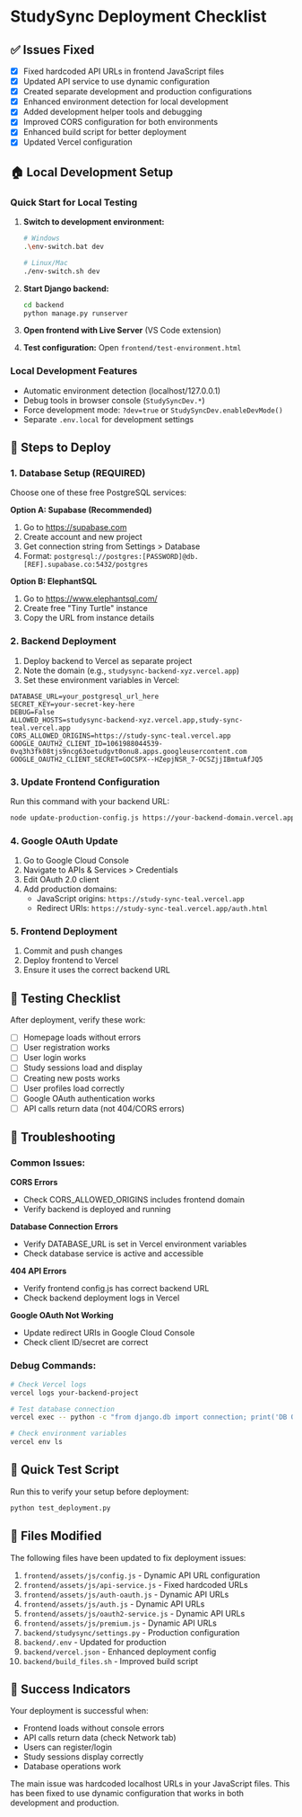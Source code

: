 # StudySync Deployment Checklist

## ✅ Issues Fixed

- [x] Fixed hardcoded API URLs in frontend JavaScript files
- [x] Updated API service to use dynamic configuration
- [x] Created separate development and production configurations
- [x] Enhanced environment detection for local development
- [x] Added development helper tools and debugging
- [x] Improved CORS configuration for both environments
- [x] Enhanced build script for better deployment
- [x] Updated Vercel configuration

## 🏠 Local Development Setup

### Quick Start for Local Testing

1. **Switch to development environment:**
   ```bash
   # Windows
   .\env-switch.bat dev
   
   # Linux/Mac  
   ./env-switch.sh dev
   ```

2. **Start Django backend:**
   ```bash
   cd backend
   python manage.py runserver
   ```

3. **Open frontend with Live Server** (VS Code extension)

4. **Test configuration:** Open `frontend/test-environment.html`

### Local Development Features

- Automatic environment detection (localhost/127.0.0.1)
- Debug tools in browser console (`StudySyncDev.*`)
- Force development mode: `?dev=true` or `StudySyncDev.enableDevMode()`
- Separate `.env.local` for development settings

## 🔄 Steps to Deploy

### 1. Database Setup (REQUIRED)
Choose one of these free PostgreSQL services:

**Option A: Supabase (Recommended)**
1. Go to https://supabase.com
2. Create account and new project  
3. Get connection string from Settings > Database
4. Format: `postgresql://postgres:[PASSWORD]@db.[REF].supabase.co:5432/postgres`

**Option B: ElephantSQL**
1. Go to https://www.elephantsql.com/
2. Create free "Tiny Turtle" instance
3. Copy the URL from instance details

### 2. Backend Deployment
1. Deploy backend to Vercel as separate project
2. Note the domain (e.g., `studysync-backend-xyz.vercel.app`)
3. Set these environment variables in Vercel:

```
DATABASE_URL=your_postgresql_url_here
SECRET_KEY=your-secret-key-here
DEBUG=False
ALLOWED_HOSTS=studysync-backend-xyz.vercel.app,study-sync-teal.vercel.app
CORS_ALLOWED_ORIGINS=https://study-sync-teal.vercel.app
GOOGLE_OAUTH2_CLIENT_ID=1061988044539-0vq3h3fk08tjs9ncg63oetudgvt0onu8.apps.googleusercontent.com
GOOGLE_OAUTH2_CLIENT_SECRET=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
```

### 3. Update Frontend Configuration
Run this command with your backend URL:
```bash
node update-production-config.js https://your-backend-domain.vercel.app
```

### 4. Google OAuth Update
1. Go to Google Cloud Console
2. Navigate to APIs & Services > Credentials
3. Edit OAuth 2.0 client
4. Add production domains:
   - JavaScript origins: `https://study-sync-teal.vercel.app`
   - Redirect URIs: `https://study-sync-teal.vercel.app/auth.html`

### 5. Frontend Deployment
1. Commit and push changes
2. Deploy frontend to Vercel
3. Ensure it uses the correct backend URL

## 🧪 Testing Checklist

After deployment, verify these work:

- [ ] Homepage loads without errors
- [ ] User registration works
- [ ] User login works
- [ ] Study sessions load and display
- [ ] Creating new posts works
- [ ] User profiles load correctly
- [ ] Google OAuth authentication works
- [ ] API calls return data (not 404/CORS errors)

## 🚨 Troubleshooting

### Common Issues:

**CORS Errors**
- Check CORS_ALLOWED_ORIGINS includes frontend domain
- Verify backend is deployed and running

**Database Connection Errors**  
- Verify DATABASE_URL is set in Vercel environment variables
- Check database service is active and accessible

**404 API Errors**
- Verify frontend config.js has correct backend URL
- Check backend deployment logs in Vercel

**Google OAuth Not Working**
- Update redirect URIs in Google Cloud Console
- Check client ID/secret are correct

### Debug Commands:
```bash
# Check Vercel logs
vercel logs your-backend-project

# Test database connection
vercel exec -- python -c "from django.db import connection; print('DB OK')"

# Check environment variables
vercel env ls
```

## 🎯 Quick Test Script

Run this to verify your setup before deployment:
```bash
python test_deployment.py
```

## 📝 Files Modified

The following files have been updated to fix deployment issues:

1. `frontend/assets/js/config.js` - Dynamic API URL configuration
2. `frontend/assets/js/api-service.js` - Fixed hardcoded URLs
3. `frontend/assets/js/auth-oauth.js` - Dynamic API URLs  
4. `frontend/assets/js/auth.js` - Dynamic API URLs
5. `frontend/assets/js/oauth2-service.js` - Dynamic API URLs
6. `frontend/assets/js/premium.js` - Dynamic API URLs
7. `backend/studysync/settings.py` - Production configuration
8. `backend/.env` - Updated for production
9. `backend/vercel.json` - Enhanced deployment config
10. `backend/build_files.sh` - Improved build script

## 🎉 Success Indicators

Your deployment is successful when:
- Frontend loads without console errors
- API calls return data (check Network tab)
- Users can register/login
- Study sessions display correctly
- Database operations work

The main issue was hardcoded localhost URLs in your JavaScript files. This has been fixed to use dynamic configuration that works in both development and production.
